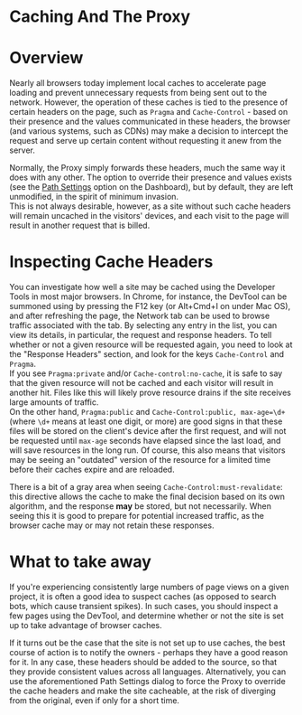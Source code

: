 # Caching And The Proxy

# Overview
Nearly all browsers today implement local caches to accelerate page loading and prevent unnecessary requests from being sent out to the network. However, the operation of these caches is tied to the presence of certain headers on the page, such as `Pragma` and `Cache-Control` - based on their presence and the values communicated in these headers, the browser (and various systems, such as CDNs) may make a decision to intercept the request and serve up certain content without requesting it anew from the server.

Normally, the Proxy simply forwards these headers, much the same way it does with any other. The option to override their presence and values exists (see the [Path Settings](/en/latest/dashboard/menu/dashboard/pathsettings.html) option on the Dashboard), but by default, they are left unmodified, in the spirit of minimum invasion. </br>
This is not always desirable, however, as a site without such cache headers will remain uncached in the visitors' devices, and each visit to the page will result in another request that is billed.

# Inspecting Cache Headers
You can investigate how well a site may be cached using the Developer Tools in most major browsers. In Chrome, for instance, the DevTool can be summoned using by pressing the F12 key (or Alt+Cmd+I on under Mac OS), and after refreshing the page, the Network tab can be used to browse traffic associated with the tab. By selecting any entry in the list, you can view its details, in particular, the request and response headers. To tell whether or not a given resource will be requested again, you need to look at the "Response Headers" section, and look for the keys `Cache-Control` and `Pragma`. </br>
If you see `Pragma:private` and/or `Cache-control:no-cache`, it is safe to say that the given resource will not be cached and each visitor will result in another hit. Files like this will likely prove resource drains if the site receives large amounts of traffic.</br>
On the other hand, `Pragma:public` and `Cache-Control:public, max-age=\d+` (where `\d+` means at least one digit, or more) are good signs in that these files will be stored on the client's device after the first request, and will not be requested until `max-age` seconds have elapsed since the last load, and will save resources in the long run. Of course, this also means that visitors may be seeing an "outdated" version of the resource for a limited time before their caches expire and are reloaded.

There is a bit of a gray area when seeing `Cache-Control:must-revalidate`: this directive allows the cache to make the final decision based on its own algorithm, and the response **may** be stored, but not necessarily. When seeing this it is good to prepare for potential increased traffic, as the browser cache may or may not retain these responses.

# What to take away
If you're experiencing consistently large numbers of page views on a given project, it is often a good idea to suspect caches (as opposed to search bots, which cause transient spikes). In such cases, you should inspect a few pages using the DevTool, and determine whether or not the site is set up to take advantage of browser caches.

If it turns out be the case that the site is not set up to use caches, the best course of action is to notify the owners - perhaps they have a good reason for it. In any case, these headers should be added to the source, so that they provide consistent values across all languages. Alternatively, you can use the aforementioned Path Settings dialog to force the Proxy to override the cache headers and make the site cacheable, at the risk of diverging from the original, even if only for a short time.
